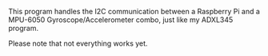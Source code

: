 This program handles the I2C communication between a Raspberry Pi and a MPU-6050 Gyroscope/Accelerometer
combo, just like my ADXL345 program.

Please note that not everything works yet.